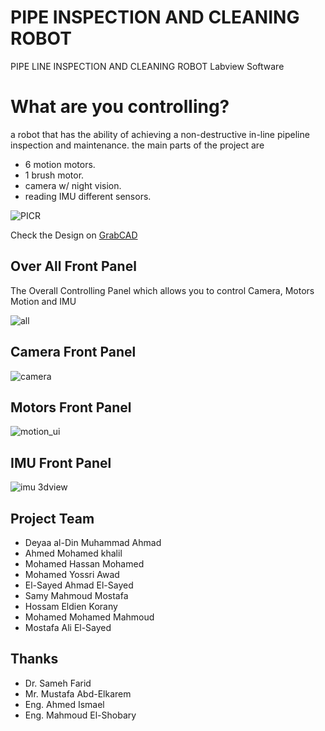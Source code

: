 # PIPE INSPECTION AND CLEANING ROBOT
PIPE LINE INSPECTION AND CLEANING ROBOT Labview Software

# What are you controlling?
a robot that has the ability of achieving a non-destructive in-line pipeline inspection and maintenance.
the main parts of the project are 
- 6 motion motors.
- 1 brush motor.
- camera w/ night vision.
- reading IMU different sensors.

![PICR](https://user-images.githubusercontent.com/16267182/35386191-d835556a-01d3-11e8-9592-e991100e1568.png)

Check the Design on [GrabCAD ](https://grabcad.com/library/pipe-inspection-and-cleaning-robot-1)

## Over All Front Panel
The Overall Controlling Panel which allows you to control Camera, Motors Motion and IMU 

![all](https://user-images.githubusercontent.com/16267182/35386002-0919097a-01d3-11e8-8fad-537547fae273.PNG)

## Camera Front Panel
![camera](https://user-images.githubusercontent.com/16267182/35386088-5f5e7996-01d3-11e8-9c53-1044555ecd55.PNG)

## Motors Front Panel
![motion_ui](https://user-images.githubusercontent.com/16267182/35386102-7600f1b0-01d3-11e8-9bf3-e445b99afbb6.PNG)

## IMU Front Panel
![imu 3dview](https://user-images.githubusercontent.com/16267182/35386119-82b00f36-01d3-11e8-9c04-8ea620ba93a0.PNG)

## Project Team
- Deyaa al-Din Muhammad Ahmad
- Ahmed Mohamed khalil
- Mohamed Hassan Mohamed
- Mohamed Yossri Awad
- El-Sayed Ahmad El-Sayed
- Samy Mahmoud Mostafa
- Hossam Eldien Korany
- Mohamed Mohamed Mahmoud
- Mostafa Ali El-Sayed

## Thanks
- Dr. Sameh Farid
- Mr. Mustafa Abd-Elkarem
- Eng. Ahmed Ismael
- Eng. Mahmoud El-Shobary
